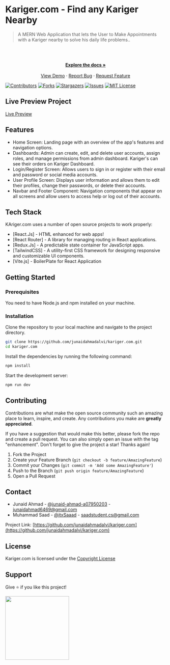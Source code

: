 # Kariger.com - Find any Kariger Nearby

> A MERN Web Application that lets the User to Make Appointments with a Kariger nearby to solve his daily life problems..

<!-- PROJECT LOGO -->
<br />
<div align="center">
  <p align="center">
    <br />
    <a href="https://github.com/junaidahmadalvi/kariger.com">
    <strong>Explore the docs »</strong></a>
    <br />
    <br />
    <a href="#">View Demo</a>
    ·
    <a href="https://github.com/junaidahmadalvi/kariger.com/issues">Report Bug</a>
    ·
    <a href="https://github.com/junaidahmadalvi/kariger.com/issues">Request Feature</a>
  </p>
</div>

[![Contributors][contributors-shield]][contributors-url]
[![Forks][forks-shield]][forks-url]
[![Stargazers][stars-shield]][stars-url]
[![Issues][issues-shield]][issues-url]
[![MIT License][license-shield]][license-url]

## Live Preview Project

[Live Preview]()

## Features

- Home Screen: Landing page with an overview of the app's features and navigation options.
- Dashboards: Admin can create, edit, and delete user accounts, assign roles, and manage permissions from admin dashboard. Kariger's can see their orders on Kariger Dashboard.
- Login/Register Screen: Allows users to sign in or register with their email and password or social media accounts.
- User Profile Screen: Displays user information and allows them to edit their profiles, change their passwords, or delete their accounts.
- Navbar and Footer Component: Navigation components that appear on all screens and allow users to access help or log out of their accounts.

## Tech Stack

KAriger.com uses a number of open source projects to work properly:

- [React.Js] - HTML enhanced for web apps!
- [React Router] - A library for managing routing in React applications.
- [Redux.Js] - A predictable state container for JavaScript apps.
- [TailwindCSS] - A utility-first CSS framework for designing responsive and customizable UI components.
- [Vite.js] - BoilerPlate for React Application

## Getting Started

### Prerequisites

You need to have Node.js and npm installed on your machine.

### Installation

Clone the repository to your local machine and navigate to the project directory.

```bash
git clone https://github.com/junaidahmadalvi/kariger.com.git
cd kariger.com
```

Install the dependencies by running the following command:

```bash
npm install
```

Start the development server:

```bash
npm run dev
```

## Contributing

Contributions are what make the open source community such an amazing place to learn, inspire, and create. Any contributions you make are **greatly appreciated**.

If you have a suggestion that would make this better, please fork the repo and create a pull request. You can also simply open an issue with the tag "enhancement".
Don't forget to give the project a star! Thanks again!

1. Fork the Project
2. Create your Feature Branch (`git checkout -b feature/AmazingFeature`)
3. Commit your Changes (`git commit -m 'Add some AmazingFeature'`)
4. Push to the Branch (`git push origin feature/AmazingFeature`)
5. Open a Pull Request

## Contact

- Junaid Ahmad - [@junaid-ahmad-a07950203](https://www.linkedin.com/in/junaid-ahmad-a07950203) - junaidahmad6469@gmail.com
- Muhammad Saad - [@itxSaaad](https://www.linkedin.com/in/itxsaaad/) - saadstudent.cs@gmail.com

Project Link: [https://github.com/junaidahmadalvi/kariger.com](https://github.com/junaidahmadalvi/kariger.com)

## License

Kariger.com is licensed under the [Copyright License](./LICENSE)

## Support

Give ⭐️ if you like this project!

<a href="https://www.buymeacoffee.com/itxSaaad"><img src="https://cdn.buymeacoffee.com/buttons/v2/default-yellow.png" width="200" /></a>

<!-- MARKDOWN LINKS & IMAGES -->
<!-- https://www.markdownguide.org/basic-syntax/#reference-style-links -->

[contributors-shield]: https://img.shields.io/github/contributors/junaidahmadalvi/kariger.com.svg?style=for-the-badge
[contributors-url]: https://github.com/junaidahmadalvi/kariger.com/graphs/contributors
[forks-shield]: https://img.shields.io/github/forks/junaidahmadalvi/kariger.com.svg?style=for-the-badge
[forks-url]: https://github.com/junaidahmadalvi/kariger.com/network/members
[stars-shield]: https://img.shields.io/github/stars/junaidahmadalvi/kariger.com.svg?style=for-the-badge
[stars-url]: https://github.com/junaidahmadalvi/kariger.com/stargazers
[issues-shield]: https://img.shields.io/github/issues/junaidahmadalvi/kariger.com.svg?style=for-the-badge
[issues-url]: https://github.com/junaidahmadalvi/kariger.com/issues
[license-shield]: https://img.shields.io/github/license/junaidahmadalvi/kariger.com.svg?style=for-the-badge
[license-url]: https://github.com/junaidahmadalvi/kariger.com/blob/master/LICENSE.md
